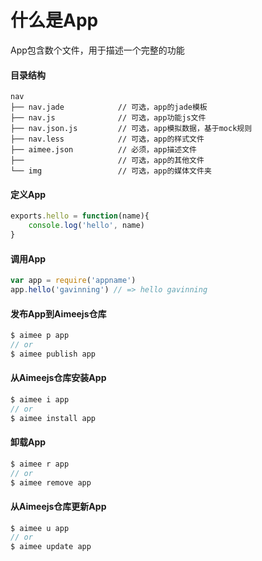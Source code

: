 # 什么是App
App包含数个文件，用于描述一个完整的功能

#### 目录结构
```
nav
├── nav.jade            // 可选，app的jade模板
├── nav.js              // 可选，app功能js文件
├── nav.json.js         // 可选，app模拟数据，基于mock规则
├── nav.less            // 可选，app的样式文件
├── aimee.json          // 必须，app描述文件
├──                     // 可选，app的其他文件
└── img                 // 可选，app的媒体文件夹
```



#### 定义App
```js
exports.hello = function(name){
    console.log('hello', name)
}
```

#### 调用App
```js
var app = require('appname')
app.hello('gavinning') // => hello gavinning
```

#### 发布App到Aimeejs仓库
```js
$ aimee p app
// or
$ aimee publish app
```

#### 从Aimeejs仓库安装App
```js
$ aimee i app
// or
$ aimee install app
```

#### 卸载App
```js
$ aimee r app
// or
$ aimee remove app
```

#### 从Aimeejs仓库更新App
```js
$ aimee u app
// or
$ aimee update app
```
